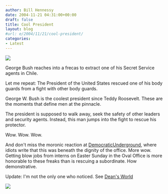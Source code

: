 ```yaml
---
author: Bill Hennessy
date: 2004-11-21 04:31:00+00:00
draft: false
title: Cool President
layout: blog
#url: e/2004/11/21/cool-president/
categories:
- Latest
---
```


[![](https://ak.imgfarm.com/images/ap/thumbnails//_BUSH_SECURTIY_FRACAS_CHILE_APEC.sff_LLJ106_20041120195831.jpg)
](https://apnews.myway.com/image/20041120/_BUSH_SECURTIY_FRACAS_CHILE_APEC.sff_LLJ106_20041120195831.html?date=20041121&docid=D86FV9GO0)  

George Bush reaches into a frecas to extract one of his Secret Service agents in Chile.

Let me repeat: The President of the United States rescued one of his body guards from a fight with other body guards.

George W. Bush is the coolest president since Teddy Roosevelt. These are the moments that define men at the pinnacle.

 The president is supposed to walk away, seek the safety of other leaders and security agents. Instead, this man jumps into the fight to rescue his protector.

Wow. Wow. Wow.

And don't miss the moronic reaction at [DemocraticUnderground](https://www.democraticunderground.com/discuss/duboard.php?az=show_mesg&forum=102&topic_id=1009032&mesg_id=1009032), where idiots write that this was beneath the dignity of the office. More wow. Getting blow jobs from interns on Easter Sunday in the Oval Office is more honorable to these freaks than is rescuing a subordinate. How demonstrative. 

Update: I'm not the only one who noticed. See [Dean's World](https://www.deanesmay.com/posts/1101023733.shtml)

![](https://blog.billhennessy.com/aggbug.aspx?PostID=489)

